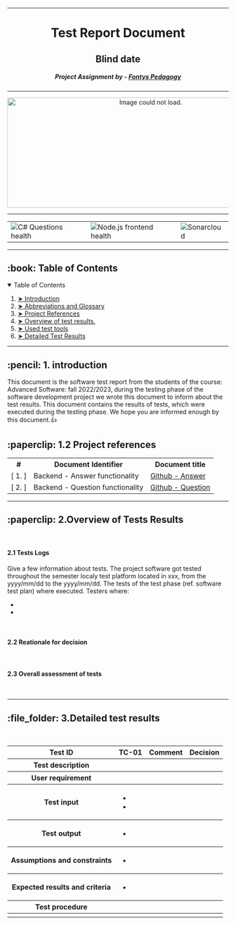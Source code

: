 
---
<h1 align="center"> Test Report Document</h1>
<h2 align="center"> Blind date </h2>
<h5 align="center"> Project Assignment by - <a href="https://fontys.nl">Fontys Pedagogy</a></h5>

---


<p align="center"> 
  <img src="https://ds6br8f5qp1u2.cloudfront.net/blog/wp-content/uploads/2021/03/7-Common-Types-of-Software-Testing@1x.png?x82505" alt="Image could not load." height="250px" width="637">
</p>

---
<!-- markdownlint-disable -->

<table align="center" class="no-border" >
  <tr>
    <td><img src="https://github.com/BlindDate-Org/S6_Blind_Date_Platform/actions/workflows/dotnet.yml/badge.svg" alt="C# Questions health"/></td>
    <td><img src="https://github.com/BlindDate-Org/S6_Blind_Date_Platform/actions/workflows/node.js.yml/badge.svg" alt="Node.js frontend health"/></td>
    <td><img src="https://github.com/BlindDate-Org/S6_Blind_Date_Platform/actions/workflows/sonarcloud.yml/badge.svg" alt="Sonarcloud"/></td>
  </tr>
</table>

---

<!-- TABLE OF CONTENTS -->
<h2 id="table-of-contents"> :book: Table of Contents</h2>

<details open="open">
  <summary>Table of Contents</summary>
  <ol>
    <li><a href="#introduction"> ➤ Introduction</a></li>
    <li><a href="#Abbreviations and Glossary"> ➤ Abbreviations and Glossary</a></li>
    <li><a href="#References"> ➤ Project References</a></li>
    <li><a href="#Overview"> ➤ Overview of test results.</a></li>
    <li><a href="#used-tools"> ➤ Used test tools</a></li>
    <li><a href="#Detailed test results"> ➤ Detailed Test Results </a></li>
  </ol>
</details>

---

<!-- ABOUT THE PROJECT -->
<h2 id="introduction"> :pencil: 1. introduction</h2>
<p>This document is the software test report from the students of the course: Advanced Software: fall 2022/2023, during the testing phase of the software development project we wrote this document to inform about the test results. This document contains the results of tests, which were executed during the testing phase. We hope you are informed enough by this document.👍</p>

<!-- ABOUT THE PROJECT -->
<h2 id="References"> :paperclip: 1.2 Project references</h2>

<table align="center" class="no-border" >
    <tr>
        <th>#</th>
        <th>Document Identifier</th>
        <th>Document title</th>
    </tr>
    <tr>
        <td>[ 1. ]</td>
        <td>Backend - Answer functionality</td>
        <td><a href="https://github.com/BlindDate-Org/S6_Blind_Date_Platform/tree/main/backend/BackendAnswerTests">Github - Answer</a></td>
    </tr>
    <tr>
        <td>[ 2. ]</td>
        <td>Backend - Question functionality</td>
        <td><a href="https://github.com/BlindDate-Org/S6_Blind_Date_Platform/tree/main/backendquestions/BackendQuestionTests">Github - Question</a></td>
    </tr>
</table>

---

<h2 id="Overview"> :paperclip: 2.Overview of Tests Results</h2>
<br/>
<h4>2.1 Tests Logs</h4>
<p>Give a few information about tests.
The project software got tested throughout the semester localy test platform located in xxx, from the yyyy/mm/dd to the yyyy/mm/dd. The tests of the test phase (ref. software test plan) where executed.
Testers where:
<ul>
  <li></li>
  <li></li>
</ul>

</p>
<br/>

<h4>2.2 Reationale for decision</h4>

<br/>

<h4>2.3	Overall assessment of tests</h4>

<br/>

---

<h2 id="Detailed test results"> :file_folder: 3.Detailed test results</h2>
<br/>

<table align="center" class="no-border" style="display:block" >
    <tr>
        <th>Test ID</th>
        <th>TC-01</th>
        <th>Comment</th>
        <th>Decision</th>
    </tr>
    <tr>
        <th>Test description</th>
        <th></th>
        <th></th>
        <th></th>
    </tr>
    <tr>
        <th>User requirement</th>
        <th></th>
        <th></th>
        <th></th>
    </tr>
    <tr>
        <th>Test input</th>
        <th>
            <ul>
                <li></li>
                <li></li>
            </ul>
        </th>
        <th></th>
        <th></th>
    </tr>
        <tr>
        <th>Test output</th>
        <th>
            <ul>
                <li></li>
            </ul>
        </th>
        <th></th>
        <th></th>
    </tr>
    </tr>
        <tr>
        <th>Assumptions and constraints</th>
        <th>
            <ul>
                <li></li>
            </ul>
        </th>
        <th></th>
        <th></th>
    </tr>
    </tr>
        <tr>
        <th>Expected results and criteria</th>
        <th>
            <ul>
                <li></li>
            </ul>
        </th>
        <th></th>
        <th></th>
    </tr>
    <tr>
        <th><strong>Test procedure</strong></th>
        <th></th>
        <th></th>
        <th></th>
    </tr>
        <tr>
        <th></th>
        <th></th>
        <th></th>
        <th></th>
    </tr>
</table>

